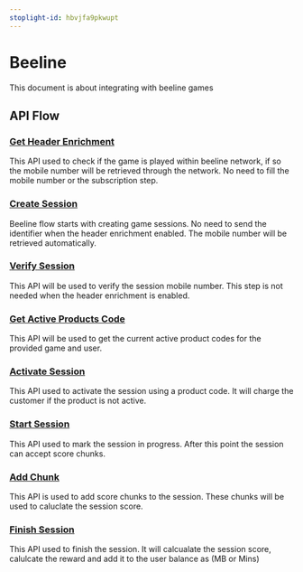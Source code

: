 ```yaml
---
stoplight-id: hbvjfa9pkwupt
---
```


# Beeline

This document is about integrating with beeline games

## API Flow

### [Get Header Enrichment](https://api.dev.gamiphy.co/games/api/#/Beeline/BeelineController_create)

This API used to check if the game is played within beeline network, if so the mobile number will be retrieved through the network. No need to fill the mobile number or the subscription step.

### [Create Session](https://api.dev.gamiphy.co/games/api/#/Beeline/BeelineController_create)

Beeline flow starts with creating game sessions. No need to send the identifier when the header enrichment enabled. The mobile number will be retrieved automatically.

### [Verify Session](https://api.dev.gamiphy.co/games/api/#/Beeline/BeelineController_verify)

This API will be used to verify the session mobile number. This step is not needed when the header enrichment is enabled.

### [Get Active Products Code](https://api.dev.gamiphy.co/games/api/#/Beeline/BeelineController_getActiveProductCodes)

This API will be used to get the current active product codes for the provided game and user.


### [Activate Session](https://api.dev.gamiphy.co/games/api/#/Beeline/BeelineController_activate)

This API used to activate the session using a product code. It will charge the customer if the product is not active.

### [Start Session](https://api.dev.gamiphy.co/games/api/#/Beeline/BeelineController_start)

This API used to mark the session in progress. After this point the session can accept score chunks.

### [Add Chunk](https://api.dev.gamiphy.co/games/api/#/Beeline/BeelineController_chunk)

This API is used to add score chunks to the session. These chunks will be used to caluclate the session score.

### [Finish Session](https://api.dev.gamiphy.co/games/api/#/Beeline/BeelineController_finish)

This API used to finish the session. It will calcualate the session score, calulcate the reward and add it to the user balance as (MB or Mins)